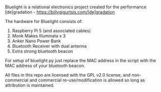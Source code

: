 Bluelight is a relational electronics project created for the performance [de]gradation - https://billygigurtsis.com/[de]gradation

The hardware for Bluelight consists of:

1. Raspberry Pi 5 (and associated cables)
2. Monk Makes Illuminata x 3
3. Anker Nano Power Bank
4. Bluetooth Receiver with dual antenna
5. Extra strong bluetooth beacon

For setup of bluelight.py just replace the MAC address in the script with the MAC address of your bluetooth beacon.

All files in this repo are licensed with the GPL v2.0 license, and non-commercial and commercial re-use/modification is allowed so long as attribution is maintained. 
